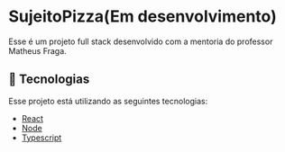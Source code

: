 # SujeitoPizza(Em desenvolvimento)
Esse é um projeto full stack desenvolvido com a mentoria do professor Matheus Fraga.

## 🚀 Tecnologias
Esse projeto está utilizando as seguintes tecnologias:
    

- [React](https://pt-br.reactjs.org/)
- [Node](https://nodejs.org/en/)
- [Typescript](https://www.typescriptlang.org/)